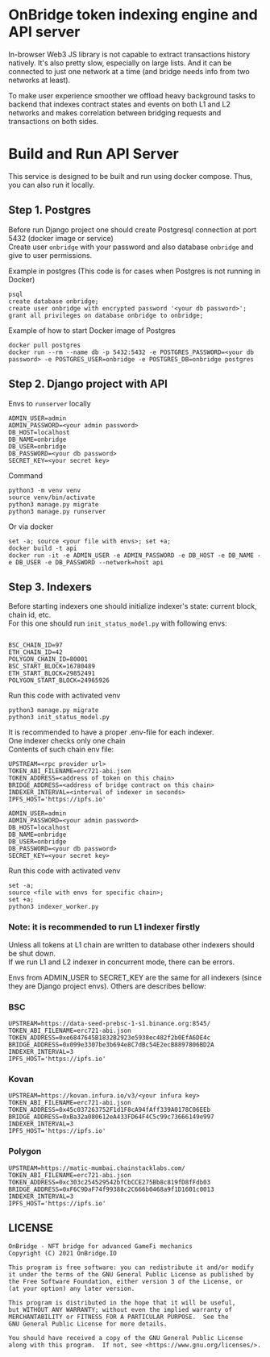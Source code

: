 # OnBridge token indexing engine and API server

In-browser Web3 JS library is not capable to extract transactions history natively. It's also pretty slow, especially on large lists. And it can be connected to just one network at a time (and bridge needs info from two networks at least).

To make user experience smoother we offload heavy background tasks to backend that indexes contract states and events on both L1 and L2 networks and makes correlation between bridging requests and transactions on both sides.

# Build and Run API Server

This service is designed to be built and run using docker compose. Thus, you can also run it locally.
## Step 1. Postgres

Before run Django project one should create Postgresql connection at port 5432 (docker image or service)  
Create user `onbridge` with your password and also database `onbridge` and give to user permissions.

Example in postgres (This code is for cases when Postgres is not running in Docker)
```shell
psql
create database onbridge;
create user onbridge with encrypted password '<your db password>';
grant all privileges on database onbridge to onbridge;
```

Example of how to start Docker image of Postgres 
```shell
docker pull postgres
docker run --rm --name db -p 5432:5432 -e POSTGRES_PASSWORD=<your db password> -e POSTGRES_USER=onbridge -e POSTGRES_DB=onbridge postgres
```

## Step 2. Django project with API 

Envs to `runserver` locally
```dotenv
ADMIN_USER=admin
ADMIN_PASSWORD=<your admin password>
DB_HOST=localhost
DB_NAME=onbridge
DB_USER=onbridge
DB_PASSWORD=<your db password>
SECRET_KEY=<your secret key>
```
Command
```
python3 -m venv venv
source venv/bin/activate
python3 manage.py migrate
python3 manage.py runserver
```

Or via docker

```shell
set -a; source <your file with envs>; set +a;
docker build -t api
docker run -it -e ADMIN_USER -e ADMIN_PASSWORD -e DB_HOST -e DB_NAME -e DB_USER -e DB_PASSWORD --network=host api
```

## Step 3. Indexers

Before starting indexers one should initialize indexer's state: current block, chain id, etc.  
For this one should run `init_status_model.py` with following envs:

```dotenv

BSC_CHAIN_ID=97
ETH_CHAIN_ID=42
POLYGON_CHAIN_ID=80001
BSC_START_BLOCK=16780489
ETH_START_BLOCK=29852491
POLYGON_START_BLOCK=24965926
```

Run this code with activated venv
```shell
python3 manage.py migrate
python3 init_status_model.py
```

It is recommended to have a proper .env-file for each indexer.  
One indexer checks only one chain  
Contents of such chain env file:
```dotenv
UPSTREAM=<rpc provider url>
TOKEN_ABI_FILENAME=erc721-abi.json
TOKEN_ADDRESS=<address of token on this chain>
BRIDGE_ADDRESS=<address of bridge contract on this chain>
INDEXER_INTERVAL=<interval of indexer in seconds>
IPFS_HOST='https://ipfs.io'

ADMIN_USER=admin
ADMIN_PASSWORD=<your admin password>
DB_HOST=localhost
DB_NAME=onbridge
DB_USER=onbridge
DB_PASSWORD=<your db password>
SECRET_KEY=<your secret key>
```
Run this code with activated venv
```shell
set -a;
source <file with envs for specific chain>;
set +a;
python3 indexer_worker.py
```

### Note: it is recommended to run L1 indexer firstly
Unless all tokens at L1 chain are written to database other indexers should be shut down.  
If we run L1 and L2 indexer in concurrent mode, there can be errors.

Envs from ADMIN_USER to SECRET_KEY are the same for all indexers (since they are Django project envs).
Others are describes bellow:

### BSC
```dotenv
UPSTREAM=https://data-seed-prebsc-1-s1.binance.org:8545/
TOKEN_ABI_FILENAME=erc721-abi.json
TOKEN_ADDRESS=0xe6847645B1832B2923e5938ec482f2b0EfA6DE4c
BRIDGE_ADDRESS=0x099e3307be3b694e8C7dBc54E2ecB8897806BD2A
INDEXER_INTERVAL=3
IPFS_HOST='https://ipfs.io'
```

### Kovan
```dotenv
UPSTREAM=https://kovan.infura.io/v3/<your infura key>
TOKEN_ABI_FILENAME=erc721-abi.json
TOKEN_ADDRESS=0x45c037263752F1d1F8cA94fAff339A0178C06EEb
BRIDGE_ADDRESS=0xBa32a080612eA433FD64F4C5c99c73666149e997
INDEXER_INTERVAL=3
IPFS_HOST='https://ipfs.io'
```

### Polygon
```dotenv
UPSTREAM=https://matic-mumbai.chainstacklabs.com/
TOKEN_ABI_FILENAME=erc721-abi.json
TOKEN_ADDRESS=0xc303c254529542bfCbCCE275Bb8c819fD8fFdb03
BRIDGE_ADDRESS=0xF6C9DaF74f99388c2C666b0468a9f1D1601c0013
INDEXER_INTERVAL=3
IPFS_HOST='https://ipfs.io'
```


## LICENSE

```
OnBridge - NFT bridge for advanced GameFi mechanics
Copyright (C) 2021 OnBridge.IO

This program is free software: you can redistribute it and/or modify
it under the terms of the GNU General Public License as published by
the Free Software Foundation, either version 3 of the License, or
(at your option) any later version.

This program is distributed in the hope that it will be useful,
but WITHOUT ANY WARRANTY; without even the implied warranty of
MERCHANTABILITY or FITNESS FOR A PARTICULAR PURPOSE.  See the
GNU General Public License for more details.

You should have received a copy of the GNU General Public License
along with this program.  If not, see <https://www.gnu.org/licenses/>.
```
